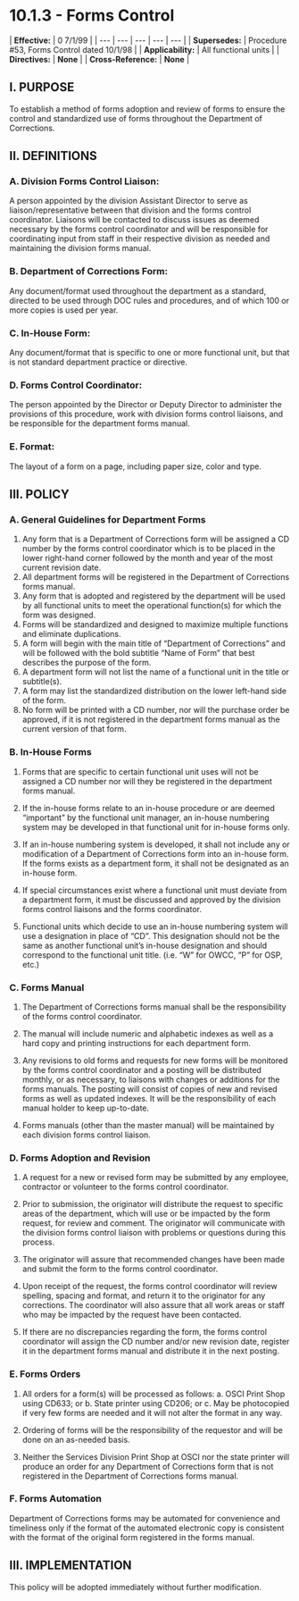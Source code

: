 # 10.1.3 - Forms Control

| **Effective:** | 0 7/1/99 |
| --- | --- | --- | --- | --- |
| **Supersedes:** | Procedure \#53,  Forms Control dated 10/1/98 |
| **Applicability:** | All functional units |
| **Directives:** | **None** |
| **Cross-Reference:** | **None** |

## I. PURPOSE

To establish a method of forms adoption and review of forms to ensure the control and standardized use of forms throughout the Department of Corrections. 

## II. DEFINITIONS 

### A. Division Forms Control Liaison: 

A person appointed by the division Assistant Director to serve as liaison/representative between that division and the forms control coordinator. Liaisons will be contacted to discuss issues as deemed necessary by the forms control coordinator and will be responsible for coordinating input from staff in their respective division as needed and maintaining the division forms manual. 

### B. Department of Corrections Form: 

Any document/format used throughout the department as a standard, directed to be used through DOC rules and procedures, and of which 100 or more copies is used per year.

### C. In-House Form: 

Any document/format that is specific to one or more functional unit, but that is not standard department practice or directive. 

### D. Forms Control Coordinator: 

The person appointed by the Director or Deputy Director to administer the provisions of this procedure, work with division forms control liaisons, and be responsible for the department forms manual. 

### E. Format: 

The layout of a form on a page, including paper size, color and type. 

## III. POLICY 

### A. General Guidelines for Department Forms 

1. Any form that is a Department of Corrections form will be assigned a CD number by the forms control coordinator which is to be placed in the lower right-hand corner followed by the month and year of the most current revision date.  
2. All department forms will be registered in the Department of Corrections forms manual. 
3. Any form that is adopted and registered by the department will be used by all functional units to meet the operational function\(s\) for which the form was designed. 
4. Forms will be standardized and designed to maximize multiple functions and eliminate duplications.  
5. A form will begin with the main title of “Department of Corrections” and will be followed with the bold subtitle “Name of Form” that best describes the purpose of the form. 
6. A department form will not list the name of a functional unit in the title or subtitle\(s\). 
7. A form may list the standardized distribution on the lower left-hand side of the form. 
8. No form will be printed with a CD number, nor will the purchase order be approved, if it is not registered in the department forms manual as the current version of that form.

### B. In-House Forms 

1. Forms that are specific to certain functional unit uses will not be assigned a CD number nor will they be registered in the department forms manual. 
2. If the in-house forms relate to an in-house procedure or are deemed “important” by the functional unit manager, an in-house numbering system may be developed in that functional unit for in-house forms only.  
3. If an in-house numbering system is developed, it shall not include any or modification of a Department of Corrections form into an in-house form. If the forms exists as a department form, it shall not be designated as an in-house form. 

4. If special circumstances exist where a functional unit must deviate from a department form, it must be discussed and approved by the division forms control liaisons and the forms coordinator.  
5. Functional units which decide to use an in-house numbering system will use a designation in place of “CD”. This designation should not be the same as another functional unit’s in-house designation and should correspond to the functional unit title. \(i.e. “W” for OWCC, “P” for OSP, etc.\)

### C. Forms Manual 

1. The Department of Corrections forms manual shall be the responsibility of the forms control coordinator. 
2. The manual will include numeric and alphabetic indexes as well as a hard copy and printing instructions for each department form.  
3. Any revisions to old forms and requests for new forms will be monitored by the forms control coordinator and a posting will be distributed monthly, or as necessary, to liaisons with changes or additions for the forms manuals. The posting will consist of copies of new and revised forms as well as updated indexes. It will be the responsibility of each manual holder to keep up-to-date. 

4. Forms manuals \(other than the master manual\) will be maintained by each division forms control liaison. 

### D. Forms Adoption and Revision 

1. A request for a new or revised form may be submitted by any employee, contractor or volunteer to the forms control coordinator.  
2. Prior to submission, the originator will distribute the request to specific areas of the department, which will use or be impacted by the form request, for review and comment. The originator will communicate with the division forms control liaison with problems or questions during this process. 

3. The originator will assure that recommended changes have been made and submit the form to the forms control coordinator. 

4. Upon receipt of the request, the forms control coordinator will review spelling, spacing and format, and return it to the originator for any corrections. The coordinator will also assure that all work areas or staff who may be impacted by the request have been contacted. 

5. If there are no discrepancies regarding the form, the forms control coordinator will assign the CD number and/or new revision date, register it in the department forms manual and distribute it in the next posting. 

### E. Forms Orders 

1. All orders for a form\(s\) will be processed as follows:   a. OSCI Print Shop using CD633; or  b. State printer using CD206; or  c. May be photocopied if very few forms are needed and it will not alter the format in any way. 
2. Ordering of forms will be the responsibility of the requestor and will be done on an as-needed basis. 

3. Neither the Services Division Print Shop at OSCI nor the state printer will produce an order for any Department of Corrections form that is not registered in the Department of Corrections forms manual. 

### F. Forms Automation 

Department of Corrections forms may be automated for convenience and timeliness only if the format of the automated electronic copy is consistent with the format of the original form registered in the forms manual. 

## III. IMPLEMENTATION

This policy will be adopted immediately without further modification.

